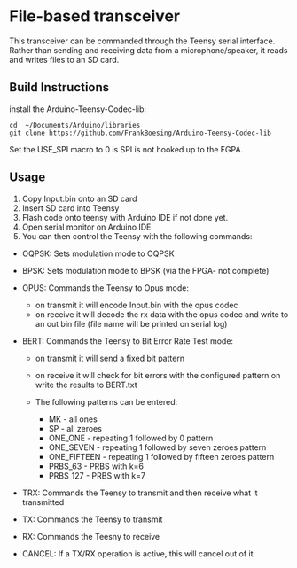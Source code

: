 # File-based transceiver
This transceiver can be commanded through the Teensy serial interface. Rather than sending and receiving data from a microphone/speaker, it reads and writes files to an SD card.

## Build Instructions
install the Arduino-Teensy-Codec-lib: 
```
cd  ~/Documents/Arduino/libraries
git clone https://github.com/FrankBoesing/Arduino-Teensy-Codec-lib
```

Set the USE_SPI macro to 0 is SPI is not hooked up to the FGPA.

## Usage
1. Copy Input.bin onto an SD card
2. Insert SD card into Teensy
3. Flash code onto teensy with Arduino IDE if not done yet.
4. Open serial monitor on Arduino IDE
5. You can then control the Teensy with the following commands:
- OQPSK: Sets modulation mode to OQPSK
- BPSK: Sets modulation mode to BPSK (via the FPGA- not complete)
- OPUS: Commands the Teensy to Opus mode:
	- on transmit it will encode Input.bin with the opus codec
	- on receive it will decode the rx data with the opus codec and write to an out bin file (file name will be printed on serial log)

- BERT: Commands the Teensy to Bit Error Rate Test mode:
	- on transmit it will send a fixed bit pattern
	- on receive it will check for bit errors with the configured pattern on write the results to BERT.txt

	- The following patterns can be entered:
		- MK - all ones
		- SP - all zeroes
		- ONE_ONE - repeating 1 followed by 0 pattern
		- ONE_SEVEN - repeating 1 followed by seven zeroes pattern
		- ONE_FIFTEEN - repeating 1 followed by fifteen zeroes pattern
		- PRBS_63 - PRBS with k=6
		- PRBS_127 - PRBS with k=7
- TRX: Commands the Teensy to transmit and then receive what it transmitted
- TX: Commands the Teensy to transmit
- RX: Commands the Teesny to receive
- CANCEL: If a TX/RX operation is active, this will cancel out of it
